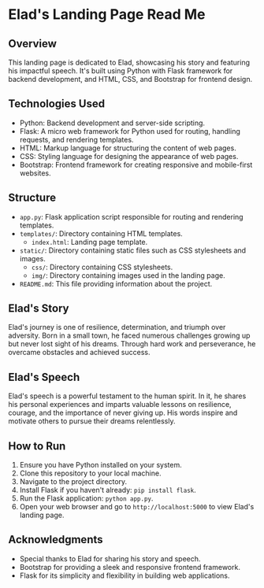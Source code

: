 # Elad's Landing Page Read Me

## Overview
This landing page is dedicated to Elad, showcasing his story and featuring his impactful speech. It's built using Python with Flask framework for backend development, and HTML, CSS, and Bootstrap for frontend design.

## Technologies Used
- Python: Backend development and server-side scripting.
- Flask: A micro web framework for Python used for routing, handling requests, and rendering templates.
- HTML: Markup language for structuring the content of web pages.
- CSS: Styling language for designing the appearance of web pages.
- Bootstrap: Frontend framework for creating responsive and mobile-first websites.

## Structure
- `app.py`: Flask application script responsible for routing and rendering templates.
- `templates/`: Directory containing HTML templates.
    - `index.html`: Landing page template.
- `static/`: Directory containing static files such as CSS stylesheets and images.
    - `css/`: Directory containing CSS stylesheets.
    - `img/`: Directory containing images used in the landing page.
- `README.md`: This file providing information about the project.

## Elad's Story
Elad's journey is one of resilience, determination, and triumph over adversity. Born in a small town, he faced numerous challenges growing up but never lost sight of his dreams. Through hard work and perseverance, he overcame obstacles and achieved success.

## Elad's Speech
Elad's speech is a powerful testament to the human spirit. In it, he shares his personal experiences and imparts valuable lessons on resilience, courage, and the importance of never giving up. His words inspire and motivate others to pursue their dreams relentlessly.

## How to Run
1. Ensure you have Python installed on your system.
2. Clone this repository to your local machine.
3. Navigate to the project directory.
4. Install Flask if you haven't already: `pip install flask`.
5. Run the Flask application: `python app.py`.
6. Open your web browser and go to `http://localhost:5000` to view Elad's landing page.

## Acknowledgments
- Special thanks to Elad for sharing his story and speech.
- Bootstrap for providing a sleek and responsive frontend framework.
- Flask for its simplicity and flexibility in building web applications.

